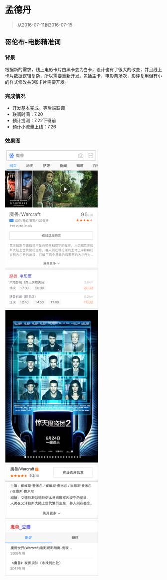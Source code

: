 # 孟德丹
> 从2016-07-11到2016-07-15

## 哥伦布-电影精准词

### 背景

根据新的需求，线上电影卡片由黑卡变为白卡，设计也有了很大的改变，并且线上卡片数据逻辑复杂，所以需要重新开发。包括主卡，电影票场次，影评复用但有小的样式修改共3张卡片需要开发。

### 完成情况

* 开发基本完成。等后端联调
* 联调时间：7.20
* 预计提测：7.22下班前
* 预计小流量上线：7.26

### 效果图

<img src="img/mengdedan/m1.png" width='300px'>
<img src="img/mengdedan/m2.png" width='300px'>
<img src="img/mengdedan/m3.png" width='300px'>
<img src="img/mengdedan/m4.png" width='300px'>
